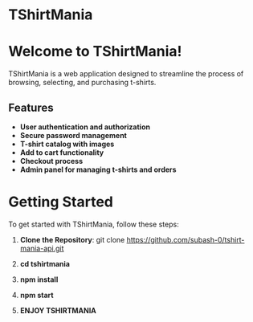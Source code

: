 # TShirtMania

<h1><strong>Welcome to TShirtMania!</strong></h1>

TShirtMania is a web application designed to streamline the process of browsing, selecting, and purchasing t-shirts. 
## Features
- **User authentication and authorization**
- **Secure password management**
- **T-shirt catalog with images**
- **Add to cart functionality**
- **Checkout process**
- **Admin panel for managing t-shirts and orders**

  
## <h1>Getting Started</h1>

To get started with TShirtMania, follow these steps:

1. **Clone the Repository**:
   git clone https://github.com/subash-0/tshirt-mania-api.git
   
2. **cd tshirtmania**
3. **npm install**
4. **npm start**
5. **ENJOY TSHIRTMANIA**
